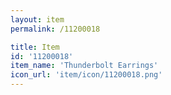 ```yaml
---
layout: item
permalink: /11200018

title: Item
id: '11200018'
item_name: 'Thunderbolt Earrings'
icon_url: 'item/icon/11200018.png'
---
```

